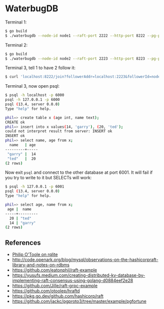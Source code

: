 # WaterbugDB

Terminal 1:

```bash
$ go build
$ ./waterbugdb --node-id node1 --raft-port 2222 --http-port 8222 --pg-port 6000
```

Terminal 2:

```bash
$ go build
$ ./waterbugdb --node-id node2 --raft-port 2223 --http-port 8223 --pg-port 6001
```

Terminal 3, tell 1 to have 2 follow it:

```bash
$ curl 'localhost:8222/join?followerAddr=localhost:2223&followerId=node2'
```

Terminal 3, now open psql:

```bash
$ psql -h localhost -p 6000
psql -h 127.0.0.1 -p 6000
psql (13.4, server 0.0.0)
Type "help" for help.

phil=> create table x (age int, name text);
CREATE ok
phil=> insert into x values(14, 'garry'), (20, 'ted');
could not interpret result from server: INSERT ok
INSERT ok
phil=> select name, age from x;
  name   | age 
---------+-----
 "garry" |  14
 "ted"   |  20
(2 rows)
```

Now exit `psql` and connect to the other database at port 6001. It
will fail if you try to write to it but SELECTs will work:

```bash
$ psql -h 127.0.0.1 -p 6001
psql (13.4, server 0.0.0)
Type "help" for help.

phil=> select age, name from x;
 age |  name
-----+---------
  20 | "ted"
  14 | "garry"
(2 rows)
```

## References

* [Philip O'Toole on rqlite](https://youtu.be/rqO9PtBkiSQ?t=2332)
* http://code.openark.org/blog/mysql/observations-on-the-hashicorpraft-library-and-notes-on-rdbms
* https://github.com/eatonphil/raft-example
* https://yusufs.medium.com/creating-distributed-kv-database-by-implementing-raft-consensus-using-golang-d0884eef2e28
* https://github.com/Jille/raft-grpc-example
* https://github.com/otoolep/hraftd
* https://pkg.go.dev/github.com/hashicorp/raft
* https://github.com/jackc/pgproto3/tree/master/example/pgfortune
